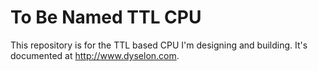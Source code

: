 To Be Named TTL CPU
===================

This repository is for the TTL based CPU I'm designing and building. It's documented at http://www.dyselon.com. 